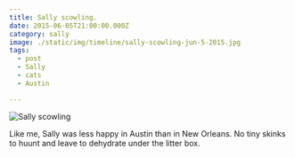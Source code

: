 ```yaml
---
title: Sally scowling.
date: 2015-06-05T21:00:00.000Z
category: sally
image: ./static/img/timeline/sally-scowling-jun-5-2015.jpg
tags:
  - post
  - Sally
  - cats
  - Austin

---
```


![Sally scowling](/static/img/sally/sally-scowling-jun-5-2015.jpg "Sally scowling")

Like me, Sally was less happy in Austin than in New Orleans. No tiny skinks to huunt and leave to dehydrate under the litter box.